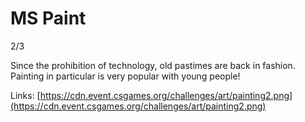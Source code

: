 # MS Paint

2/3

Since the prohibition of technology, old pastimes are back in fashion. Painting in particular is very popular with young people! 

Links: [https://cdn.event.csgames.org/challenges/art/painting2.png](https://cdn.event.csgames.org/challenges/art/painting2.png)